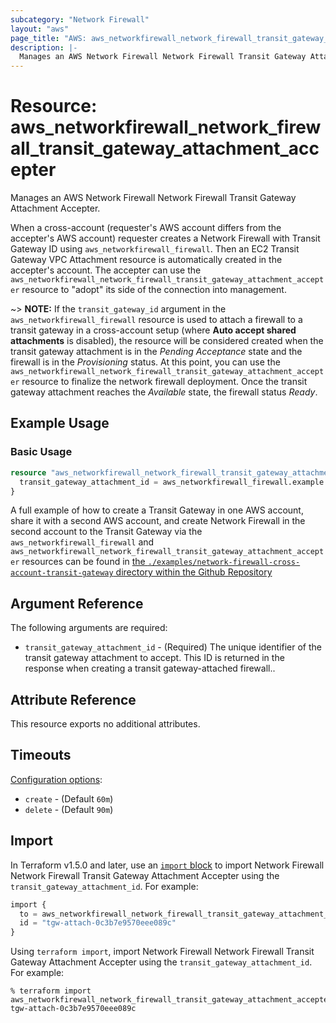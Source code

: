 ```yaml
---
subcategory: "Network Firewall"
layout: "aws"
page_title: "AWS: aws_networkfirewall_network_firewall_transit_gateway_attachment_accepter"
description: |-
  Manages an AWS Network Firewall Network Firewall Transit Gateway Attachment Accepter.
---
```


# Resource: aws_networkfirewall_network_firewall_transit_gateway_attachment_accepter

Manages an AWS Network Firewall Network Firewall Transit Gateway Attachment Accepter.

When a cross-account (requester's AWS account differs from the accepter's AWS account) requester creates a Network Firewall with Transit Gateway ID using `aws_networkfirewall_firewall`. Then an EC2 Transit Gateway VPC Attachment resource is automatically created in the accepter's account.
The accepter can use the `aws_networkfirewall_network_firewall_transit_gateway_attachment_accepter` resource to "adopt" its side of the connection into management.

~> **NOTE:** If the `transit_gateway_id` argument in the `aws_networkfirewall_firewall` resource is used to attach a firewall to a transit gateway in a cross-account setup (where **Auto accept shared attachments** is disabled), the resource will be considered created when the transit gateway attachment is in the *Pending Acceptance* state and the firewall is in the *Provisioning* status. At this point, you can use the `aws_networkfirewall_network_firewall_transit_gateway_attachment_accepter` resource to finalize the network firewall deployment. Once the transit gateway attachment reaches the *Available* state, the firewall status *Ready*.

## Example Usage

### Basic Usage

```terraform
resource "aws_networkfirewall_network_firewall_transit_gateway_attachment_accepter" "example" {
  transit_gateway_attachment_id = aws_networkfirewall_firewall.example.firewall_status[0].transit_gateway_attachment_sync_state[0].attachment_id
}
```

A full example of how to create a Transit Gateway in one AWS account, share it with a second AWS account, and create Network Firewall in the second account to the Transit Gateway via the `aws_networkfirewall_firewall` and `aws_networkfirewall_network_firewall_transit_gateway_attachment_accepter` resources can be found in [the `./examples/network-firewall-cross-account-transit-gateway` directory within the Github Repository](https://github.com/hashicorp/terraform-provider-aws/tree/main/examples/network-firewall-cross-account-transit-gateway)

## Argument Reference

The following arguments are required:

* `transit_gateway_attachment_id` - (Required) The unique identifier of the transit gateway attachment to accept. This ID is returned in the response when creating a transit gateway-attached firewall..

## Attribute Reference

This resource exports no additional attributes.

## Timeouts

[Configuration options](https://developer.hashicorp.com/terraform/language/resources/syntax#operation-timeouts):

* `create` - (Default `60m`)
* `delete` - (Default `90m`)

## Import

In Terraform v1.5.0 and later, use an [`import` block](https://developer.hashicorp.com/terraform/language/import) to import Network Firewall Network Firewall Transit Gateway Attachment Accepter using the `transit_gateway_attachment_id`. For example:

```terraform
import {
  to = aws_networkfirewall_network_firewall_transit_gateway_attachment_accepter.example
  id = "tgw-attach-0c3b7e9570eee089c"
}
```

Using `terraform import`, import Network Firewall Network Firewall Transit Gateway Attachment Accepter using the `transit_gateway_attachment_id`. For example:

```console
% terraform import aws_networkfirewall_network_firewall_transit_gateway_attachment_accepter.example tgw-attach-0c3b7e9570eee089c
```
